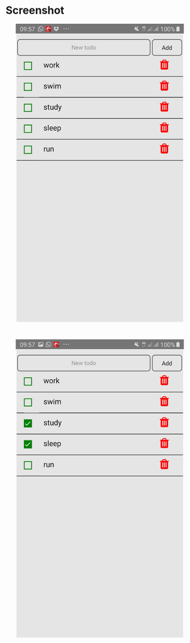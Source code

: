 # Screenshot

<p align="center">
<img src="./41.jpg" width="450" align="center">
</p>
<br>
<p align="center">
<img src="./42.jpg" width="450" align="center">
</p>

